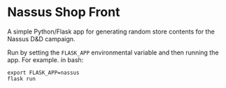 # Nassus Shop Front

A simple Python/Flask app for generating random store contents for the Nassus D&D campaign.

Run by setting the ```FLASK_APP``` environmental variable and then running the app. For example. in bash:

```
export FLASK_APP=nassus
flask run
```